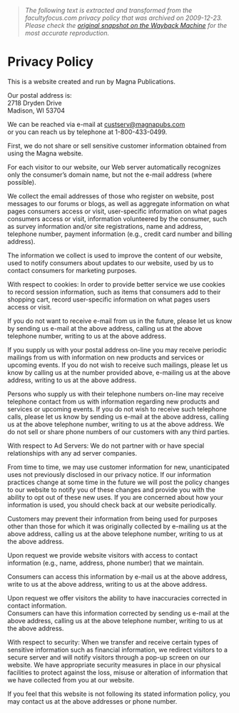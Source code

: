 > *The following text is extracted and transformed from the facultyfocus.com privacy policy that was archived on 2009-12-23. Please check the [original snapshot on the Wayback Machine](https://web.archive.org/web/20091223185035id_/http%3A//www.facultyfocus.com/account/privacy-policy) for the most accurate reproduction.*

# Privacy Policy

This is a website created and run by Magna Publications.

Our postal address is:  
2718 Dryden Drive  
Madison, WI 53704

We can be reached via e-mail at custserv@magnapubs.com  
or you can reach us by telephone at 1-800-433-0499.

First, we do not share or sell sensitive customer information obtained from using the Magna website.

For each visitor to our website, our Web server automatically recognizes only the consumer’s domain name, but not the e-mail address (where possible).

We collect the email addresses of those who register on website, post messages to our forums or blogs, as well as aggregate information on what pages consumers access or visit, user-specific information on what pages consumers access or visit, information volunteered by the consumer, such as survey information and/or site registrations, name and address, telephone number, payment information (e.g., credit card number and billing address).

The information we collect is used to improve the content of our website, used to notify consumers about updates to our website, used by us to contact consumers for marketing purposes.

With respect to cookies: In order to provide better service we use cookies to record session information, such as items that consumers add to their shopping cart, record user-specific information on what pages users access or visit.

If you do not want to receive e-mail from us in the future, please let us know by sending us e-mail at the above address, calling us at the above telephone number, writing to us at the above address.

If you supply us with your postal address on-line you may receive periodic mailings from us with information on new products and services or upcoming events. If you do not wish to receive such mailings, please let us know by calling us at the number provided above, e-mailing us at the above address, writing to us at the above address.

Persons who supply us with their telephone numbers on-line may receive telephone contact from us with information regarding new products and services or upcoming events. If you do not wish to receive such telephone calls, please let us know by sending us e-mail at the above address, calling us at the above telephone number, writing to us at the above address. We do not sell or share phone numbers of our customers with any third parties.

With respect to Ad Servers: We do not partner with or have special relationships with any ad server companies.

From time to time, we may use customer information for new, unanticipated uses not previously disclosed in our privacy notice. If our information practices change at some time in the future we will post the policy changes to our website to notify you of these changes and provide you with the ability to opt out of these new uses. If you are concerned about how your information is used, you should check back at our website periodically.

Customers may prevent their information from being used for purposes other than those for which it was originally collected by e-mailing us at the above address, calling us at the above telephone number, writing to us at the above address.

Upon request we provide website visitors with access to contact information (e.g., name, address, phone number) that we maintain.

Consumers can access this information by e-mail us at the above address, write to us at the above address, writing to us at the above address.

Upon request we offer visitors the ability to have inaccuracies corrected in contact information.  
Consumers can have this information corrected by sending us e-mail at the above address, calling us at the above telephone number, writing to us at the above address.

With respect to security: When we transfer and receive certain types of sensitive information such as financial information, we redirect visitors to a secure server and will notify visitors through a pop-up screen on our website. We have appropriate security measures in place in our physical facilities to protect against the loss, misuse or alteration of information that we have collected from you at our website.

If you feel that this website is not following its stated information policy, you may contact us at the above addresses or phone number.
